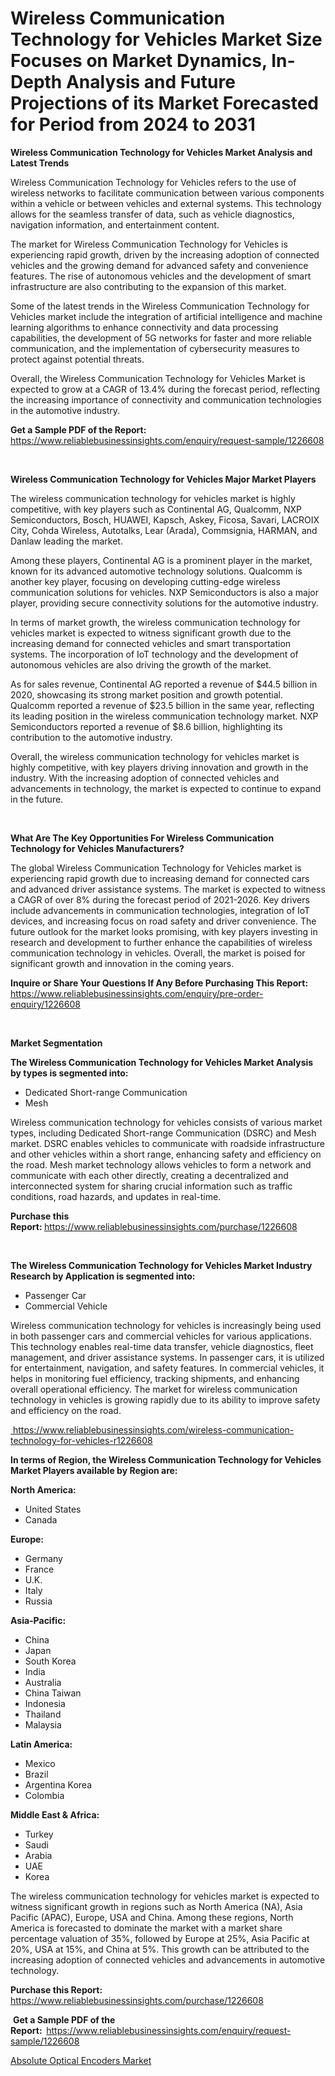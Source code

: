 <p><h1>Wireless Communication Technology for Vehicles Market Size Focuses on Market Dynamics, In-Depth Analysis and Future Projections of its Market Forecasted for Period from 2024 to 2031</h1></p><p><strong>Wireless Communication Technology for Vehicles Market Analysis and Latest Trends</strong></p>
<p><p>Wireless Communication Technology for Vehicles refers to the use of wireless networks to facilitate communication between various components within a vehicle or between vehicles and external systems. This technology allows for the seamless transfer of data, such as vehicle diagnostics, navigation information, and entertainment content.</p><p>The market for Wireless Communication Technology for Vehicles is experiencing rapid growth, driven by the increasing adoption of connected vehicles and the growing demand for advanced safety and convenience features. The rise of autonomous vehicles and the development of smart infrastructure are also contributing to the expansion of this market.</p><p>Some of the latest trends in the Wireless Communication Technology for Vehicles market include the integration of artificial intelligence and machine learning algorithms to enhance connectivity and data processing capabilities, the development of 5G networks for faster and more reliable communication, and the implementation of cybersecurity measures to protect against potential threats.</p><p>Overall, the Wireless Communication Technology for Vehicles Market is expected to grow at a CAGR of 13.4% during the forecast period, reflecting the increasing importance of connectivity and communication technologies in the automotive industry.</p></p>
<p><strong>Get a Sample PDF of the Report:&nbsp;</strong> <a href="https://www.reliablebusinessinsights.com/enquiry/request-sample/1226608">https://www.reliablebusinessinsights.com/enquiry/request-sample/1226608</a></p>
<p>&nbsp;</p>
<p><strong>Wireless Communication Technology for Vehicles Major Market Players</strong></p>
<p><p>The wireless communication technology for vehicles market is highly competitive, with key players such as Continental AG, Qualcomm, NXP Semiconductors, Bosch, HUAWEI, Kapsch, Askey, Ficosa, Savari, LACROIX City, Cohda Wireless, Autotalks, Lear (Arada), Commsignia, HARMAN, and Danlaw leading the market. </p><p>Among these players, Continental AG is a prominent player in the market, known for its advanced automotive technology solutions. Qualcomm is another key player, focusing on developing cutting-edge wireless communication solutions for vehicles. NXP Semiconductors is also a major player, providing secure connectivity solutions for the automotive industry. </p><p>In terms of market growth, the wireless communication technology for vehicles market is expected to witness significant growth due to the increasing demand for connected vehicles and smart transportation systems. The incorporation of IoT technology and the development of autonomous vehicles are also driving the growth of the market.</p><p>As for sales revenue, Continental AG reported a revenue of $44.5 billion in 2020, showcasing its strong market position and growth potential. Qualcomm reported a revenue of $23.5 billion in the same year, reflecting its leading position in the wireless communication technology market. NXP Semiconductors reported a revenue of $8.6 billion, highlighting its contribution to the automotive industry.</p><p>Overall, the wireless communication technology for vehicles market is highly competitive, with key players driving innovation and growth in the industry. With the increasing adoption of connected vehicles and advancements in technology, the market is expected to continue to expand in the future.</p></p>
<p>&nbsp;</p>
<p><strong>What Are The Key Opportunities For Wireless Communication Technology for Vehicles Manufacturers?</strong></p>
<p><p>The global Wireless Communication Technology for Vehicles market is experiencing rapid growth due to increasing demand for connected cars and advanced driver assistance systems. The market is expected to witness a CAGR of over 8% during the forecast period of 2021-2026. Key drivers include advancements in communication technologies, integration of IoT devices, and increasing focus on road safety and driver convenience. The future outlook for the market looks promising, with key players investing in research and development to further enhance the capabilities of wireless communication technology in vehicles. Overall, the market is poised for significant growth and innovation in the coming years.</p></p>
<p><strong>Inquire or Share Your Questions If Any Before Purchasing This Report:</strong> <a href="https://www.reliablebusinessinsights.com/enquiry/pre-order-enquiry/1226608">https://www.reliablebusinessinsights.com/enquiry/pre-order-enquiry/1226608</a></p>
<p>&nbsp;</p>
<p><strong>Market Segmentation</strong></p>
<p><strong>The Wireless Communication Technology for Vehicles Market Analysis by types is segmented into:</strong></p>
<p><ul><li>Dedicated Short-range Communication</li><li>Mesh</li></ul></p>
<p><p>Wireless communication technology for vehicles consists of various market types, including Dedicated Short-range Communication (DSRC) and Mesh market. DSRC enables vehicles to communicate with roadside infrastructure and other vehicles within a short range, enhancing safety and efficiency on the road. Mesh market technology allows vehicles to form a network and communicate with each other directly, creating a decentralized and interconnected system for sharing crucial information such as traffic conditions, road hazards, and updates in real-time.</p></p>
<p><strong>Purchase this Report:&nbsp;</strong><a href="https://www.reliablebusinessinsights.com/purchase/1226608">https://www.reliablebusinessinsights.com/purchase/1226608</a></p>
<p>&nbsp;</p>
<p><strong>The Wireless Communication Technology for Vehicles Market Industry Research by Application is segmented into:</strong></p>
<p><ul><li>Passenger Car</li><li>Commercial Vehicle</li></ul></p>
<p><p>Wireless communication technology for vehicles is increasingly being used in both passenger cars and commercial vehicles for various applications. This technology enables real-time data transfer, vehicle diagnostics, fleet management, and driver assistance systems. In passenger cars, it is utilized for entertainment, navigation, and safety features. In commercial vehicles, it helps in monitoring fuel efficiency, tracking shipments, and enhancing overall operational efficiency. The market for wireless communication technology in vehicles is growing rapidly due to its ability to improve safety and efficiency on the road.</p></p>
<p><a href="https://www.reliablebusinessinsights.com/wireless-communication-technology-for-vehicles-r1226608">&nbsp;https://www.reliablebusinessinsights.com/wireless-communication-technology-for-vehicles-r1226608</a></p>
<p><strong>In terms of Region, the Wireless Communication Technology for Vehicles Market Players available by Region are:</strong></p>
<p>
    <p> <strong> North America: </strong>
        <ul>
            <li>United States</li>
            <li>Canada</li>
        </ul>
        </p> 
    <p> <strong> Europe: </strong>
        <ul>
            <li>Germany</li>
            <li>France</li>
            <li>U.K.</li>
            <li>Italy</li>
            <li>Russia</li>
        </ul>
        </p> 
    <p> <strong> Asia-Pacific: </strong>
        <ul>
            <li>China</li>
            <li>Japan</li>
            <li>South Korea</li>
            <li>India</li>
            <li>Australia</li>
            <li>China Taiwan</li>
            <li>Indonesia</li>
            <li>Thailand</li>
            <li>Malaysia</li>
        </ul>
        </p> 
    <p> <strong> Latin America: </strong>
        <ul>
            <li>Mexico</li>
            <li>Brazil</li>
            <li>Argentina Korea</li>
            <li>Colombia</li>
        </ul>
        </p> 
    <p> <strong> Middle East & Africa: </strong>
        <ul>
            <li>Turkey</li>
            <li>Saudi</li>
            <li>Arabia</li>
            <li>UAE</li>
            <li>Korea</li>
        </ul>
    </p>
    </p>
<p><p>The wireless communication technology for vehicles market is expected to witness significant growth in regions such as North America (NA), Asia Pacific (APAC), Europe, USA and China. Among these regions, North America is forecasted to dominate the market with a market share percentage valuation of 35%, followed by Europe at 25%, Asia Pacific at 20%, USA at 15%, and China at 5%. This growth can be attributed to the increasing adoption of connected vehicles and advancements in automotive technology.</p></p>
<p><strong>Purchase this Report: </strong><a href="https://www.reliablebusinessinsights.com/purchase/1226608">https://www.reliablebusinessinsights.com/purchase/1226608</a></p>
<p>&nbsp;<strong>Get a Sample PDF of the Report:&nbsp;&nbsp;</strong><a href="https://www.reliablebusinessinsights.com/enquiry/request-sample/1226608">https://www.reliablebusinessinsights.com/enquiry/request-sample/1226608</a></p>
<p><strong></strong></p>
<p><p><a href="https://github.com/vregtldg37/Market-Research-Report-List-1/blob/main/absolute-optical-encoders-market.md">Absolute Optical Encoders Market</a></p></p>